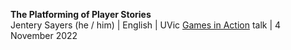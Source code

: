 **The Platforming of Player Stories**  
Jentery Sayers (he / him) | English | UVic 
[Games in Action](https://gamesinaction.squarespace.com/) talk | 4 November 2022 
